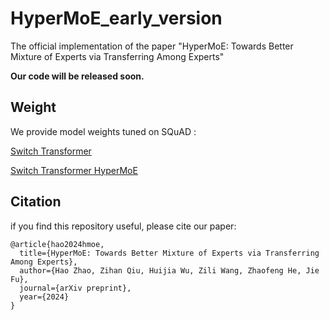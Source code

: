 # HyperMoE_early_version

The official implementation of the paper "HyperMoE: Towards Better Mixture of Experts via Transferring Among Experts"

**Our code will be released soon.**

## Weight

We provide model weights tuned on SQuAD :

[Switch Transformer](https://drive.google.com/file/d/1B_zwvAC6RrrCo8g72O6yu_HOvTVhPgCm/view?usp=sharing)

[Switch Transformer HyperMoE](https://drive.google.com/file/d/10JC1FQLrl4KeQmpPDYVR_aRmRal0TqJF/view?usp=sharing)

## Citation

if you find this repository useful, please cite our paper:

    @article{hao2024hmoe,
      title={HyperMoE: Towards Better Mixture of Experts via Transferring Among Experts},
      author={Hao Zhao, Zihan Qiu, Huijia Wu, Zili Wang, Zhaofeng He, Jie Fu},
      journal={arXiv preprint},
      year={2024}
    }
